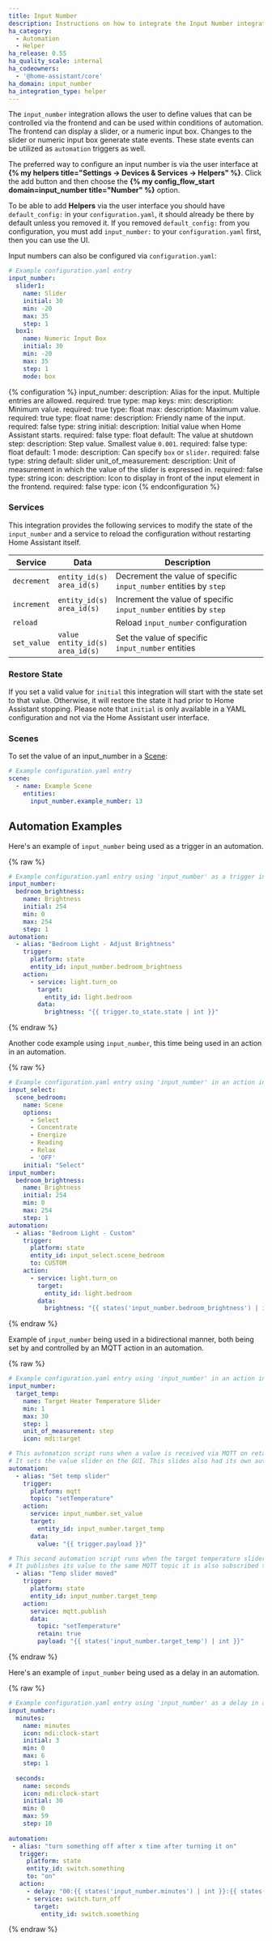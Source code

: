 ```yaml
---
title: Input Number
description: Instructions on how to integrate the Input Number integration into Home Assistant.
ha_category:
  - Automation
  - Helper
ha_release: 0.55
ha_quality_scale: internal
ha_codeowners:
  - '@home-assistant/core'
ha_domain: input_number
ha_integration_type: helper
---
```


The `input_number` integration allows the user to define values that can be controlled via the frontend and can be used within conditions of automation. The frontend can display a slider, or a numeric input box. Changes to the slider or numeric input box generate state events. These state events can be utilized as `automation` triggers as well.

The preferred way to configure an input number is via the user interface at **{% my helpers title="Settings -> Devices & Services -> Helpers" %}**. Click the add button and then choose the **{% my config_flow_start domain=input_number title="Number" %}** option.

To be able to add **Helpers** via the user interface you should have `default_config:` in your `configuration.yaml`, it should already be there by default unless you removed it.
If you removed `default_config:` from you configuration, you must add `input_number:` to your `configuration.yaml` first, then you can use the UI.

Input numbers can also be configured via `configuration.yaml`:

```yaml
# Example configuration.yaml entry
input_number:
  slider1:
    name: Slider
    initial: 30
    min: -20
    max: 35
    step: 1
  box1:
    name: Numeric Input Box
    initial: 30
    min: -20
    max: 35
    step: 1
    mode: box
```

{% configuration %}
  input_number:
    description: Alias for the input. Multiple entries are allowed.
    required: true
    type: map
    keys:
      min:
        description: Minimum value.
        required: true
        type: float
      max:
        description: Maximum value.
        required: true
        type: float
      name:
        description: Friendly name of the input.
        required: false
        type: string
      initial:
        description: Initial value when Home Assistant starts.
        required: false
        type: float
        default: The value at shutdown
      step:
        description: Step value. Smallest value `0.001`.
        required: false
        type: float
        default: 1
      mode:
        description: Can specify `box` or `slider`.
        required: false
        type: string
        default: slider
      unit_of_measurement:
        description: Unit of measurement in which the value of the slider is expressed in.
        required: false
        type: string
      icon:
        description: Icon to display in front of the input element in the frontend.
        required: false
        type: icon
{% endconfiguration %}

### Services

This integration provides the following services to modify the state of the `input_number` and a service to reload the
configuration without restarting Home Assistant itself.

| Service | Data | Description |
| ------- | ---- | ----------- |
| `decrement` | `entity_id(s)`<br>`area_id(s)` | Decrement the value of specific `input_number` entities by `step` 
| `increment` | `entity_id(s)`<br>`area_id(s)` | Increment the value of specific `input_number` entities by `step`
| `reload` | | Reload `input_number` configuration |
| `set_value` | `value`<br>`entity_id(s)`<br>`area_id(s)` | Set the value of specific `input_number` entities

### Restore State

If you set a valid value for `initial` this integration will start with the state set to that value. Otherwise, it will restore the state it had prior to Home Assistant stopping. Please note that `initial` is only available in a YAML configuration and not via the Home Assistant user interface.

### Scenes

To set the value of an input_number in a [Scene](/integrations/scene/):

```yaml
# Example configuration.yaml entry
scene:
  - name: Example Scene
    entities:
      input_number.example_number: 13
```

## Automation Examples

Here's an example of `input_number` being used as a trigger in an automation.

{% raw %}

```yaml
# Example configuration.yaml entry using 'input_number' as a trigger in an automation
input_number:
  bedroom_brightness:
    name: Brightness
    initial: 254
    min: 0
    max: 254
    step: 1
automation:
  - alias: "Bedroom Light - Adjust Brightness"
    trigger:
      platform: state
      entity_id: input_number.bedroom_brightness
    action:
      - service: light.turn_on
        target:
          entity_id: light.bedroom
        data:
          brightness: "{{ trigger.to_state.state | int }}"
```

{% endraw %}

Another code example using `input_number`, this time being used in an action in an automation.

{% raw %}

```yaml
# Example configuration.yaml entry using 'input_number' in an action in an automation
input_select:
  scene_bedroom:
    name: Scene
    options:
      - Select
      - Concentrate
      - Energize
      - Reading
      - Relax
      - 'OFF'
    initial: "Select"
input_number:
  bedroom_brightness:
    name: Brightness
    initial: 254
    min: 0
    max: 254
    step: 1
automation:
  - alias: "Bedroom Light - Custom"
    trigger:
      platform: state
      entity_id: input_select.scene_bedroom
      to: CUSTOM
    action:
      - service: light.turn_on
        target:
          entity_id: light.bedroom
        data:
          brightness: "{{ states('input_number.bedroom_brightness') | int }}"
```

{% endraw %}

Example of `input_number` being used in a bidirectional manner, both being set by and controlled by an MQTT action in an automation.

{% raw %}

```yaml
# Example configuration.yaml entry using 'input_number' in an action in an automation
input_number:
  target_temp:
    name: Target Heater Temperature Slider
    min: 1
    max: 30
    step: 1
    unit_of_measurement: step  
    icon: mdi:target

# This automation script runs when a value is received via MQTT on retained topic: setTemperature
# It sets the value slider on the GUI. This slides also had its own automation when the value is changed.
automation:
  - alias: "Set temp slider"
    trigger:
      platform: mqtt
      topic: "setTemperature"
    action:
      service: input_number.set_value
      target:
        entity_id: input_number.target_temp
      data:
        value: "{{ trigger.payload }}"

# This second automation script runs when the target temperature slider is moved.
# It publishes its value to the same MQTT topic it is also subscribed to.
  - alias: "Temp slider moved"
    trigger:
      platform: state
      entity_id: input_number.target_temp
    action:
      service: mqtt.publish
      data:
        topic: "setTemperature"
        retain: true
        payload: "{{ states('input_number.target_temp') | int }}"
```

{% endraw %}

Here's an example of `input_number` being used as a delay in an automation.

{% raw %}

```yaml
# Example configuration.yaml entry using 'input_number' as a delay in an automation
input_number:
  minutes:
    name: minutes
    icon: mdi:clock-start
    initial: 3
    min: 0
    max: 6
    step: 1
    
  seconds:
    name: seconds
    icon: mdi:clock-start
    initial: 30
    min: 0
    max: 59
    step: 10
    
automation:
 - alias: "turn something off after x time after turning it on"
   trigger:
     platform: state
     entity_id: switch.something
     to: "on"
   action:
     - delay: "00:{{ states('input_number.minutes') | int }}:{{ states('input_number.seconds') | int }}"
     - service: switch.turn_off
       target:
         entity_id: switch.something
```

{% endraw %}
